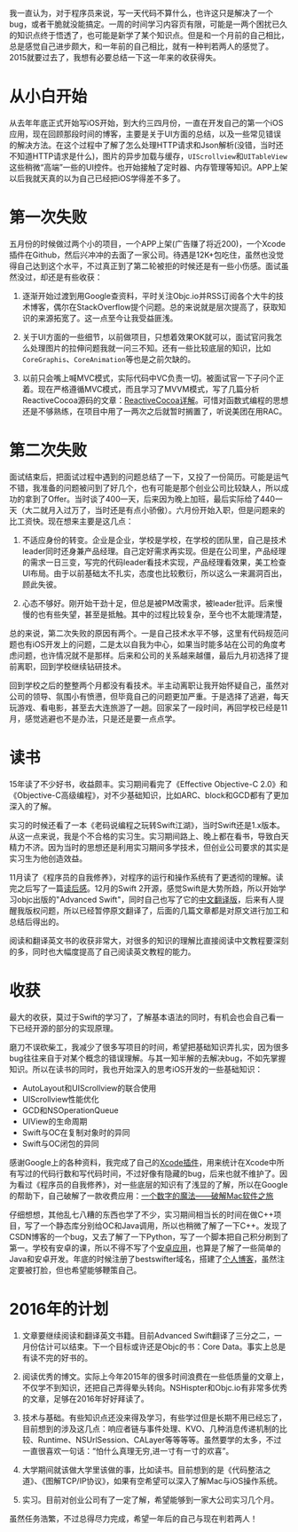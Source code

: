 我一直认为，对于程序员来说，写一天代码不算什么，也许这只是解决了一个bug，或者干脆就没能搞定。一周的时间学习内容页有限，可能是一两个困扰已久的知识点终于悟透了，也可能是新学了某个知识点。但是和一个月前的自己相比，总是感觉自己进步颇大，和一年前的自己相比，就有一种判若两人的感觉了。2015就要过去了，我想有必要总结一下这一年来的收获得失。

# 从小白开始

从去年年底正式开始写iOS开始，到大约三四月份，一直在开发自己的第一个iOS应用，现在回顾那段时间的博客，主要是关于UI方面的总结，以及一些常见错误的解决方法。在这个过程中了解了怎么处理HTTP请求和Json解析(没错，当时还不知道HTTP请求是什么)，图片的异步加载与缓存，`UIScrollview`和`UITableView`这些稍微“高端”一些的UI控件。也开始接触了定时器、内存管理等知识。APP上架以后我就天真的以为自己已经把iOS学得差不多了。

# 第一次失败

五月份的时候做过两个小的项目，一个APP上架(广告赚了将近200)，一个Xcode插件在Github，然后兴冲冲的去面了一家公司。待遇是12K+包吃住，虽然也没觉得自己达到这个水平，不过真正到了第二轮被拒的时候还是有一些小伤感。面试虽然没过，却还是有些收获：

1. 逐渐开始过渡到用Google查资料，平时关注Objc.io并RSS订阅各个大牛的技术博客，偶尔在StackOverflow提个问题。总的来说就是层次提高了，获取知识的来源拓宽了。这一点至今让我受益匪浅。

2. 关于UI方面的一些细节，以前做项目，只想着效果OK就可以，面试官问我怎么处理图片的拉伸问题我就一问三不知。还有一些比较底层的知识，比如`CoreGraphis`、`CoreAnimation`等也是之前欠缺的。

3. 以前只会嘴上喊MVC模式，实际代码中VC负责一切。被面试官一下子问个正着。现在严格遵循MVC模式，而且学习了MVVM模式，写了几篇分析ReactiveCocoa源码的文章：[ReactiveCocoa详解](http://blog.csdn.net/column/details/reactivecocoa.html)。可惜对函数式编程的思想还是不够熟练，在项目中用了一两次之后就暂时搁置了，听说美团在用RAC。

# 第二次失败

面试结束后，把面试过程中遇到的问题总结了一下，又投了一份简历。可能是运气不错，我准备的问题被问到了好几个，也有可能是那个创业公司比较缺人，所以成功的拿到了Offer。当时谈了400一天，后来因为晚上加班，最后实际给了440一天（大二就月入过万了，当时还是有点小骄傲）。六月份开始入职，但是问题来的比工资快。现在想来主要是这几点：

1. 不适应身份的转变。企业是企业，学校是学校，在学校的团队里，自己是技术leader同时还身兼产品经理。自己定好需求再实现。但是在公司里，产品经理的需求一日三变，写完的代码leader看技术实现，产品经理看效果，美工检查UI布局。由于以前基础太不扎实，态度也比较敷衍，所以这么一来漏洞百出，顾此失彼。

2. 心态不够好。刚开始干劲十足，但总是被PM改需求，被leader批评。后来慢慢的也有些失望，甚至是抵触。其中的过程比较复杂，至今也不太能理清楚，

总的来说，第二次失败的原因有两个。一是自己技术水平不够，这里有代码规范问题也有iOS开发上的问题，二是太以自我为中心，如果当时能多站在公司的角度考虑问题，也许情况就不是那样。后来和公司的关系越来越僵，最后九月初选择了提前离职，回到学校继续钻研技术。

回到学校之后的整整两个月都没有看技术。半主动离职让我开始怀疑自己，虽然对公司的领导、氛围小有愤懑，但毕竟自己的问题更加严重。于是选择了逃避，每天玩游戏、看电影，甚至去大连旅游了一趟。回家呆了一段时间，再回学校已经是11月，感觉逃避也不是办法，只是还是要一点点学。

# 读书

15年读了不少好书，收益颇丰。实习期间看完了《Effective Objective-C 2.0》和《Objective-C高级编程》，对不少基础知识，比如ARC、block和GCD都有了更加深入的了解。

实习的时候还看了一本《老码说编程之玩转Swift江湖》，当时Swift还是1.x版本。从这一点来说，我是个不合格的实习生。实习期间路上、晚上都在看书，导致白天精力不济。因为当时的思想还是利用实习期间多学技术，但创业公司要求的其实是实习生为他创造效益。

11月读了《程序员的自我修养》，对程序的运行和操作系统有了更透彻的理解。读完之后写了一篇[读后感](http://www.jianshu.com/p/47156b4259ed)。12月的Swift 2开源，感觉Swift是大势所趋，所以开始学习objc出版的"Advanced Swift"，同时自己也写了它的[中文翻译版](http://www.jianshu.com/p/18744b078508)，后来有人提醒我版权问题，所以已经暂停原文翻译了，后面的几篇文章都是对原文进行加工和总结后得出的。

阅读和翻译英文书的收获非常大，对很多的知识的理解比直接阅读中文教程要深刻的多，同时也大幅度提高了自己阅读英文教程的能力。

# 收获

最大的收获，莫过于Swift的学习了，了解基本语法的同时，有机会也会自己看一下已经开源的部分的实现原理。

磨刀不误砍柴工，我减少了很多写项目的时间，希望把基础知识弄扎实，因为很多bug往往来自于对某个概念的错误理解。与其一知半解的去解决bug，不如先掌握知识。所以在读书的同时，我也开始深入的思考iOS开发的一些基础知识：

* AutoLayout和UIScrollview的联合使用
* UIScrollview性能优化
* GCD和NSOperationQueue
* UIView的生命周期
* Swift与OC在复制对象时的异同
* Swift与OC闭包的异同

感谢Google上的各种资料，我完成了自己的[Xcode插件](https://github.com/bestswifter/XcodeCareer-Plugin)，用来统计在Xcode中所有写过的代码行数和写代码时间，不过好像有隐藏的bug，后来也就不维护了。因为看过《程序员的自我修养》，对一些底层的知识有了浅显的了解，所以在Google的帮助下，自己破解了一款收费应用：[一个数字的魔法——破解Mac软件之旅](http://bestswifter.com/blog/2015/11/24/%5B%3F%5D-ge-shu-zi-de-mo-fa-po-jie-macruan-jian-zhi-lu/)

仔细想想，其他乱七八糟的东西也学了不少，实习期间相当长的时间在做C++项目，写了一个静态库分别给OC和Java调用，所以也稍微了解了一下C++。发现了CSDN博客的一个bug，又去了解了一下Python，写了一个脚本把自己积分刷到了第一。学校有安卓的课，所以不得不写了个[安卓应用](https://github.com/bestswifter/MathModeling-Android)，也算是了解了一些简单的Java和安卓开发。年底的时候注册了bestswifter域名，搭建了[个人博客](http://bestswifter.com/)，虽然注定要被打脸，但也希望能够鞭策自己。

# 2016年的计划

1. 文章要继续阅读和翻译英文书籍。目前Advanced Swift翻译了三分之二，一月份估计可以结束。下一个目标或许还是Objc的书：Core Data。事实上总是有读不完的好书的。

2. 阅读优秀的博文。实际上今年2015年的很多时间浪费在一些低质量的文章上，不仅学不到知识，还把自己弄得晕头转向。NSHispter和Objc.io有非常多优秀的文章，足够在2016年好好拜读了。

3. 技术与基础。有些知识点还没来得及学习，有些学过但是长期不用已经忘了，目前想到的涉及这几点：响应者链与事件处理、KVO、几种消息传递机制的比较、Runtime、NSUrlSession、CALayer等等等等。虽然要学的太多，不过一直很喜欢一句话：“怕什么真理无穷,进一寸有一寸的欢喜”。

4. 大学期间就该做大学里该做的事，比如读书。目前想到的是《代码整洁之道》、《图解TCP/IP协议》，如果有空希望可以深入了解Mac与iOS操作系统。

5. 实习。目前对创业公司有了一定了解，希望能够到一家大公司实习几个月。

虽然任务浩繁，不过总得尽力完成，希望一年后的自己与现在判若两人！